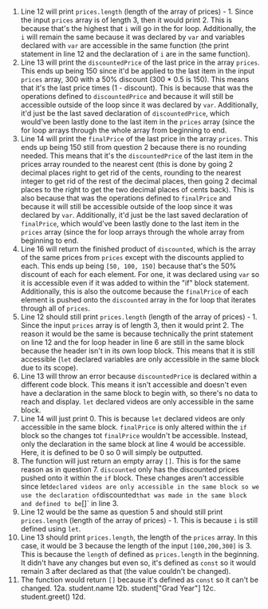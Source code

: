1. Line 12 will print `prices.length` (length of the array of prices) - 1. Since the input `prices` array is of length 3, then it would print 2. This is because that's the highest that `i` will go in the for loop. Additionally, the `i` will remain the same because it was declared by `var` and variables declared with `var` are accessible in the same function (the print statement in line 12 and the declaration of `i` are in the same function).
2. Line 13 will print the `discountedPrice` of the last price in the array `prices`. This ends up being 150 since it'd be applied to the last item in the input `prices` array, 300 with a 50% discount (300 * 0.5 is 150). This means that it's the last price times (1 - discount). This is because that was the operations defined to `discountedPrice` and because it will still be accessible outside of the loop since it was declared by `var`. Additionally, it'd just be the last saved declaration of `discountedPrice`, which would've been lastly done to the last item in the `prices` array (since the for loop arrays through the whole array from beginning to end.
3. Line 14 will print the `finalPrice` of the last price in the array `prices`. This ends up being 150 still from question 2 because there is no rounding needed. This means that it's the `discountedPrice` of the last item in the prices array rounded to the nearest cent (this is done by going 2 decimal places right to get rid of the cents, rounding to the nearest integer to get rid of the rest of the decimal places, then going 2 decimal places to the right to get the two decimal places of cents back). This is also because that was the operations defined to `finalPrice` and because it will still be accessible outside of the loop since it was declared by `var`. Additionally, it'd just be the last saved declaration of `finalPrice`, which would've been lastly done to the last item in the `prices` array (since the for loop arrays through the whole array from beginning to end.
4. Line 16 will return the finished product of `discounted`, which is the array of the same prices from `prices` except with the discounts applied to each. This ends up being `[50, 100, 150]` because that's the 50% discount of each for each element. For one, it was declared using `var` so it is accessible even if it was added to within the "if" block statement. Additionally, this is also the outcome because the `finalPrice` of each element is pushed onto the `discounted` array in the for loop that iterates through all of `prices`.
5. Line 12 should still print `prices.length` (length of the array of prices) - 1. Since the input `prices` array is of length 3, then it would print 2. The reason it would be the same is because technically the print statement on line 12 and the for loop header in line 6 are still in the same block because the header isn't in its own loop block. This means that it is still accessible (`let` declared variables are only accessible in the same block due to its scope).
6. Line 13 will throw an error because `discountedPrice` is declared within a different code block. This means it isn't accessible and doesn't even have a declaration in the same block to begin with, so there's no data to reach and display. `let` declared videos are only accessible in the same block.
7.  Line 14 will just print 0. This is because `let` declared videos are only accessible in the same block. `finalPrice` is only altered within the `if` block so the changes tot `finalPrice` wouldn't be accessible. Instead, only the declaration in the same block at line 4 would be accessible. Here, it is defined to be 0 so 0 will simply be outputted.
8.  The function will just return an empty array `[]`. This is for the same reason as in question 7. `discounted` only has the discounted prices pushed onto it within the `if` block. These changes aren't accessible since let` declared videos are only accessible in the same block so we use the declaration of `discounted` that was made in the same block and defined to be `[]` in line 3.
9.  Line 12 would be the same as question 5 and should still print `prices.length` (length of the array of prices) - 1. This is because `i` is still defined using `let`.
10.  Line 13 should print `prices.length`, the length of the `prices` array. In this case, it would be 3 because the length of the input `[100,200,300]` is 3. This is because the `length` of defined as `prices.length` in the beginning. It didn't have any changes but even so, it's defined as `const` so it would remain 3 after declared as that (the value couldn't be changed).
11.  The function would return `[]` because it's defined as `const` so it can't be changed. 
12a. student.name
12b. student["Grad Year"]
12c. student.greet()
12d. 
